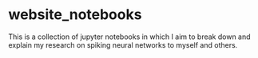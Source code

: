 # website_notebooks
This is a collection of jupyter notebooks in which I aim to break down and explain my research on spiking neural networks to myself and others.
